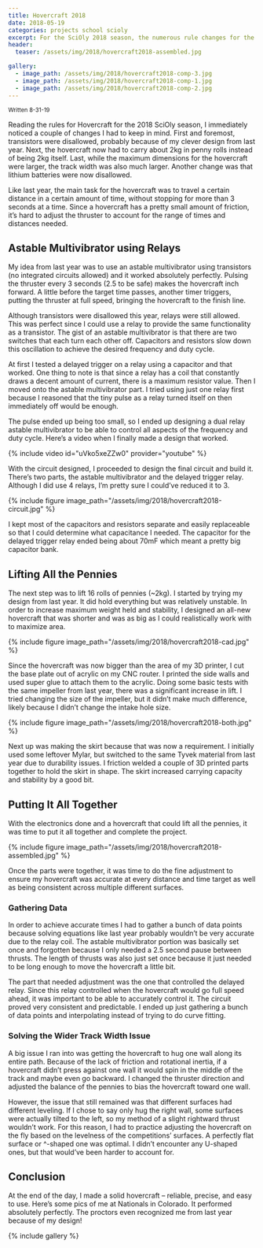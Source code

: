 ```yaml
---
title: Hovercraft 2018
date: 2018-05-19
categories: projects school scioly
excerpt: For the SciOly 2018 season, the numerous rule changes for the Hovercraft event proved a fun and respectable challenge.
header:
  teaser: /assets/img/2018/hovercraft2018-assembled.jpg

gallery:
  - image_path: /assets/img/2018/hovercraft2018-comp-3.jpg
  - image_path: /assets/img/2018/hovercraft2018-comp-1.jpg
  - image_path: /assets/img/2018/hovercraft2018-comp-2.jpg
---
```


<sub>Written 8-31-19</sub>

Reading the rules for Hovercraft for the 2018 SciOly season, I immediately noticed a couple of changes I had to keep in mind. First and foremost, transistors were disallowed, probably because of my clever design from last year. Next, the hovercraft now had to carry about 2kg in penny rolls instead of being 2kg itself. Last, while the maximum dimensions for the hovercraft were larger, the track width was also much larger. Another change was that lithium batteries were now disallowed.

Like last year, the main task for the hovercraft was to travel a certain distance in a certain amount of time, without stopping for more than 3 seconds at a time. Since a hovercraft has a pretty small amount of friction, it’s hard to adjust the thruster to account for the range of times and distances needed.

## Astable Multivibrator using Relays

My idea from last year was to use an astable multivibrator using transistors (no integrated circuits allowed) and it worked absolutely perfectly. Pulsing the thruster every 3 seconds (2.5 to be safe) makes the hovercraft inch forward. A little before the target time passes, another timer triggers, putting the thruster at full speed, bringing the hovercraft to the finish line.

Although transistors were disallowed this year, relays were still allowed. This was perfect since I could use a relay to provide the same functionality as a transistor. The gist of an astable multivibrator is that there are two switches that each turn each other off. Capacitors and resistors slow down this oscillation to achieve the desired frequency and duty cycle.

At first I tested a delayed trigger on a relay using a capacitor and that worked. One thing to note is that since a relay has a coil that constantly draws a decent amount of current, there is a maximum resistor value. Then I moved onto the astable multivibrator part. I tried using just one relay first because I reasoned that the tiny pulse as a relay turned itself on then immediately off would be enough.

The pulse ended up being too small, so I ended up designing a dual relay astable multivibrator to be able to control all aspects of the frequency and duty cycle. Here’s a video when I finally made a design that worked.

{% include video id="uVko5xeZZw0" provider="youtube" %}

With the circuit designed, I proceeded to design the final circuit and build it. There’s two parts, the astable multivibrator and the delayed trigger relay. Although I did use 4 relays, I’m pretty sure I could’ve reduced it to 3.

{% include figure image_path="/assets/img/2018/hovercraft2018-circuit.jpg" %}

I kept most of the capacitors and resistors separate and easily replaceable so that I could determine what capacitance I needed. The capacitor for the delayed trigger relay ended being about 70mF which meant a pretty big capacitor bank.

## Lifting All the Pennies

The next step was to lift 16 rolls of pennies (~2kg). I started by trying my design from last year. It did hold everything but was relatively unstable. In order to increase maximum weight held and stability, I designed an all-new hovercraft that was shorter and was as big as I could realistically work with to maximize area.

{% include figure image_path="/assets/img/2018/hovercraft2018-cad.jpg" %}

Since the hovercraft was now bigger than the area of my 3D printer, I cut the base plate out of acrylic on my CNC router. I printed the side walls and used super glue to attach them to the acrylic. Doing some basic tests with the same impeller from last year, there was a significant increase in lift. I tried changing the size of the impeller, but it didn’t make much difference, likely because I didn’t change the intake hole size.

{% include figure image_path="/assets/img/2018/hovercraft2018-both.jpg" %}

Next up was making the skirt because that was now a requirement. I initially used some leftover Mylar, but switched to the same Tyvek material from last year due to durability issues. I friction welded a couple of 3D printed parts together to hold the skirt in shape. The skirt increased carrying capacity and stability by a good bit.

## Putting It All Together

With the electronics done and a hovercraft that could lift all the pennies, it was time to put it all together and complete the project.

{% include figure image_path="/assets/img/2018/hovercraft2018-assembled.jpg" %}

Once the parts were together, it was time to do the fine adjustment to ensure my hovercraft was accurate at every distance and time target as well as being consistent across multiple different surfaces.

### Gathering Data

In order to achieve accurate times I had to gather a bunch of data points because solving equations like last year probably wouldn’t be very accurate due to the relay coil. The astable multivibrator portion was basically set once and forgotten because I only needed a 2.5 second pause between thrusts. The length of thrusts was also just set once because it just needed to be long enough to move the hovercraft a little bit.

The part that needed adjustment was the one that controlled the delayed relay. Since this relay controlled when the hovercraft would go full speed ahead, it was important to be able to accurately control it. The circuit proved very consistent and predictable. I ended up just gathering a bunch of data points and interpolating instead of trying to do curve fitting.

### Solving the Wider Track Width Issue

A big issue I ran into was getting the hovercraft to hug one wall along its entire path. Because of the lack of friction and rotational inertia, if a hovercraft didn’t press against one wall it would spin in the middle of the track and maybe even go backward. I changed the thruster direction and adjusted the balance of the pennies to bias the hovercraft toward one wall.

However, the issue that still remained was that different surfaces had different leveling. If I chose to say only hug the right wall, some surfaces were actually tilted to the left, so my method of a slight rightward thrust wouldn’t work. For this reason, I had to practice adjusting the hovercraft on the fly based on the levelness of the competitions’ surfaces. A perfectly flat surface or ^-shaped one was optimal. I didn’t encounter any U-shaped ones, but that would’ve been harder to account for.

## Conclusion

At the end of the day, I made a solid hovercraft – reliable, precise, and easy to use. Here’s some pics of me at Nationals in Colorado. It performed absolutely perfectly. The proctors even recognized me from last year because of my design!

{% include gallery %}
